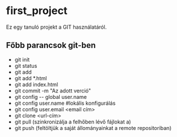 # first_project
Ez egy tanuló projekt a GIT használatáról.

## Főbb parancsok git-ben
- git init
- git status
- git add
- git add *.html
- git add index.html
- git commit -m "Az adott verció"
- git config -- global user.name
- git config user.name <username> #lokális konfigurálás
- git config user.email <email cím>
- git clone <url-cím>
- git pull (szinkronizálja a felhőben lévő  fájlokat a)
- git push (feltöltjük a saját állományainkat a remote repositoriban)
